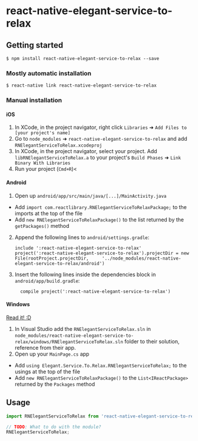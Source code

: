 
# react-native-elegant-service-to-relax

## Getting started

`$ npm install react-native-elegant-service-to-relax --save`

### Mostly automatic installation

`$ react-native link react-native-elegant-service-to-relax`

### Manual installation


#### iOS

1. In XCode, in the project navigator, right click `Libraries` ➜ `Add Files to [your project's name]`
2. Go to `node_modules` ➜ `react-native-elegant-service-to-relax` and add `RNElegantServiceToRelax.xcodeproj`
3. In XCode, in the project navigator, select your project. Add `libRNElegantServiceToRelax.a` to your project's `Build Phases` ➜ `Link Binary With Libraries`
4. Run your project (`Cmd+R`)<

#### Android

1. Open up `android/app/src/main/java/[...]/MainActivity.java`
  - Add `import com.reactlibrary.RNElegantServiceToRelaxPackage;` to the imports at the top of the file
  - Add `new RNElegantServiceToRelaxPackage()` to the list returned by the `getPackages()` method
2. Append the following lines to `android/settings.gradle`:
  	```
  	include ':react-native-elegant-service-to-relax'
  	project(':react-native-elegant-service-to-relax').projectDir = new File(rootProject.projectDir, 	'../node_modules/react-native-elegant-service-to-relax/android')
  	```
3. Insert the following lines inside the dependencies block in `android/app/build.gradle`:
  	```
      compile project(':react-native-elegant-service-to-relax')
  	```

#### Windows
[Read it! :D](https://github.com/ReactWindows/react-native)

1. In Visual Studio add the `RNElegantServiceToRelax.sln` in `node_modules/react-native-elegant-service-to-relax/windows/RNElegantServiceToRelax.sln` folder to their solution, reference from their app.
2. Open up your `MainPage.cs` app
  - Add `using Elegant.Service.To.Relax.RNElegantServiceToRelax;` to the usings at the top of the file
  - Add `new RNElegantServiceToRelaxPackage()` to the `List<IReactPackage>` returned by the `Packages` method


## Usage
```javascript
import RNElegantServiceToRelax from 'react-native-elegant-service-to-relax';

// TODO: What to do with the module?
RNElegantServiceToRelax;
```
  